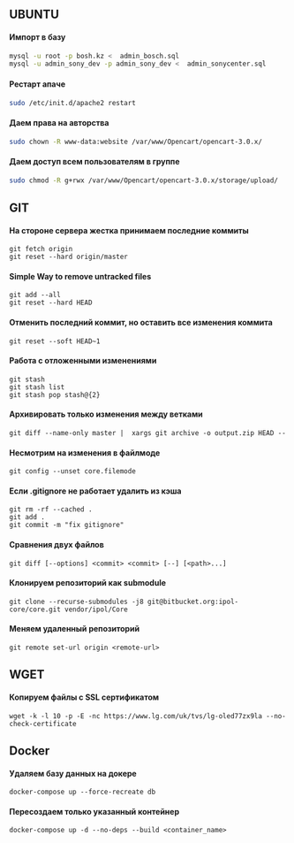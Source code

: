## UBUNTU
#### Импорт в базу
```bash
mysql -u root -p bosh.kz <  admin_bosch.sql
mysql -u admin_sony_dev -p admin_sony_dev <  admin_sonycenter.sql
```

#### Рестарт апаче
```bash
sudo /etc/init.d/apache2 restart
```

#### Даем права на авторства
```bash
sudo chown -R www-data:website /var/www/Opencart/opencart-3.0.x/
```


#### Даем доступ всем пользователям в группе
```bash
sudo chmod -R g+rwx /var/www/Opencart/opencart-3.0.x/storage/upload/
```


## GIT
#### На стороне сервера жестка принимаем последние коммиты
```git
git fetch origin
git reset --hard origin/master
```

#### Simple Way to remove untracked files
```
git add --all
git reset --hard HEAD
```

#### Отменить последний коммит, но оставить все изменения коммита
```
git reset --soft HEAD~1
```

#### Работа с отложенными изменениями
```
git stash
git stash list
git stash pop stash@{2}
```

#### Архивировать только изменения между ветками
```
git diff --name-only master |  xargs git archive -o output.zip HEAD --
```

#### Несмотрим на изменения в файлмоде
```
git config --unset core.filemode
```

#### Если .gitignore не работает удалить из кэша
```
git rm -rf --cached .
git add .
git commit -m "fix gitignore"
```

#### Сравнения двух файлов
```
git diff [--options] <commit> <commit> [--] [<path>...]
```

#### Клонируем репозиторий как submodule
```
git clone --recurse-submodules -j8 git@bitbucket.org:ipol-core/core.git vendor/ipol/Core
```

#### Меняем удаленный репозиторий
```
git remote set-url origin <remote-url>
```

## WGET
#### Копируем файлы с SSL сертификатом
```
wget -k -l 10 -p -E -nc https://www.lg.com/uk/tvs/lg-oled77zx9la --no-check-certificate
```


## Docker
#### Удаляем базу данных на докере
```
docker-compose up --force-recreate db
```

#### Пересоздаем только указанный контейнер
```
docker-compose up -d --no-deps --build <container_name>
```
